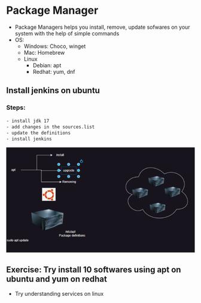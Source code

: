 # Package Manager
 - Package Managers helps you install, remove, update sofwares on your system with the help of simple commands
 - OS:
    - Windows: Choco, winget
    - Mac: Homebrew
    - Linux
       - Debian: apt
       - Redhat: yum, dnf
## Install jenkins on ubuntu
### Steps:
    - install jdk 17
    - add changes in the sources.list
    - update the definitions
    - install jenkins

![PatchUpdate_information](Images_all/PackageUpdate.png)

## Exercise: Try install 10 softwares using apt on ubuntu and yum on redhat
  - Try understanding services on linux